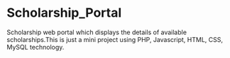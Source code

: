 # Scholarship_Portal

Scholarship web portal which displays the details of available scholarships.This is just a mini project using PHP, Javascript, HTML, CSS, MySQL technology. 

